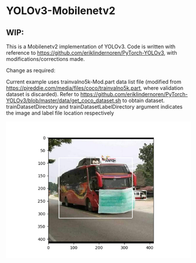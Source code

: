 # YOLOv3-Mobilenetv2

## WIP:

This is a Mobilenetv2 implementation of YOLOv3. Code is written with reference to https://github.com/eriklindernoren/PyTorch-YOLOv3, with modifications/corrections made. 

Change as required:

Current example uses trainvalno5k-Mod.part data list file (modified from https://pjreddie.com/media/files/coco/trainvalno5k.part, where validation dataset is discarded). Refer to https://github.com/eriklindernoren/PyTorch-YOLOv3/blob/master/data/get_coco_dataset.sh to obtain dataset. trainDatasetDirectory and trainDatasetLabelDirectory argument indicates the image and label file location respectively

![Alt text](Figure_1.png?raw=true " ")


